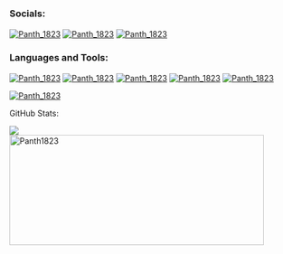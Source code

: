


<h3 align="left">Socials:</h3>
<p align="left">
<a href="https://twitter.com/Panth_1823" target="blank"><img align="center" src="https://img.shields.io/badge/Twitter-1DA1F2?style=for-the-badge&logo=twitter&logoColor=white" alt="Panth_1823" /></a>
<a href="https://www.linkedin.com/in/panth-shah-a3aa4a20a/" target="blank"><img align="center" src="https://img.shields.io/badge/LinkedIn-0077B5?style=for-the-badge&logo=linkedin&logoColor=white" alt="Panth_1823" /></a>
<a href="https://discord.gg/imsp18#0088" target="blank"><img align="center" src="https://img.shields.io/badge/Discord-5865F2?style=for-the-badge&logo=discord&logoColor=white" alt="Panth_1823" /></a>
</p>

<h3 align="left">Languages and Tools:</h3>
<p align="left">
<a href="https://www.w3schools.com/html/"><img align="center" src="https://img.shields.io/badge/html5-%23E34F26.svg?style=for-the-badge&logo=html5&logoColor=white" alt="Panth_1823" /></a>
<a href="https://www.w3schools.com/css/"><img align="center" src="https://img.shields.io/badge/css3-%231572B6.svg?style=for-the-badge&logo=css3&logoColor=white" alt="Panth_1823" /></a>
<a href="https://www.javascript.com/"><img align="center" src="https://img.shields.io/badge/javascript-%23323330.svg?style=for-the-badge&logo=javascript&logoColor=%23F7DF1E" alt="Panth_1823" /></a>
<a href="https://www.python.org/"><img align="center" src="https://img.shields.io/badge/Python-FFD43B?style=for-the-badge&logo=python&logoColor=blue" alt="Panth_1823" /></a>
<a href="https://visualstudio.microsoft.com/"><img align="center" src="https://img.shields.io/badge/Visual%20Studio%20Code-0078d7.svg?style=for-the-badge&logo=visual-studio-code&logoColor=white" alt="Panth_1823" /></a>

<a href="https://www.figma.com/"><img align="center" src="https://img.shields.io/badge/Figma-F24E1E?style=for-the-badge&logo=figma&logoColor=white" alt="Panth_1823" /></a>
</p>

GitHub Stats:

<div align="centre"> <img src="https://github-readme-streak-stats.herokuapp.com/?user=Panth_1823&theme=tokyonight&hide_border=true"/></div>
<div align="centre"><img height="195px" width="450px" align="center" src="https://github-readme-stats.vercel.app/api?username=Panth1823&&theme=tokyonight&hide_border=true&locale=en" alt="Panth1823"/></div>






